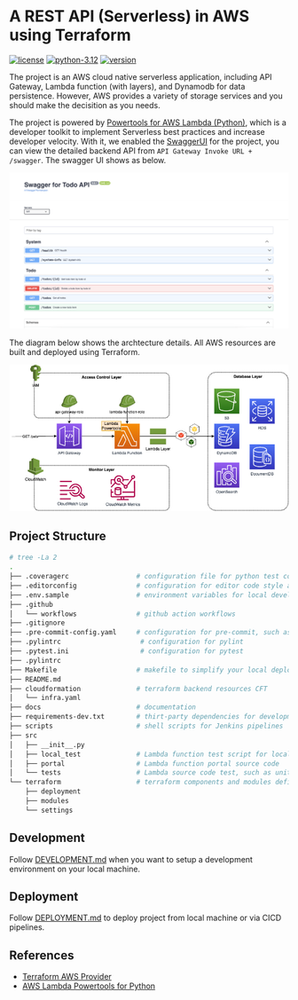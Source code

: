 
# A REST API (Serverless) in AWS using Terraform

[![license](https://img.shields.io/badge/license-apache-blue.svg)](https://github.com/camillehe1992/scaffolding-serverless-project-on-aws/blob/main/LICENSE)
[![python-3.12](https://img.shields.io/badge/python-3.12-blue.svg)](https://www.python.org/downloads/release/python-312/)
[![version](https://img.shields.io/badge/version-0.1.2-green.svg)](https://github.com/camillehe1992/scaffolding-serverless-project-on-aws/releases/tag/v0.1.2)

The project is an AWS cloud native serverless application, including API Gateway, Lambda function (with layers), and Dynamodb for data persistence. However, AWS provides a variety of storage services and you should make the decisition as you needs.

The project is powered by [Powertools for AWS Lambda (Python)](https://docs.powertools.aws.dev/lambda/python/latest/), which is a developer toolkit to implement Serverless best practices and increase developer velocity. With it, we enabled the [SwaggerUI](https://docs.powertools.aws.dev/lambda/python/latest/core/event_handler/api_gateway/#enabling-swaggerui) for the project, you can view the detailed backend API from `API Gateway Invoke URL + /swagger`. The swagger UI shows as below.

![SwaggerUI](./docs/images/swaggerui.png)

The diagram below shows the archtecture details. All AWS resources are built and deployed using Terraform.

![Cloud Arch Diagram](./docs/images/arch-diagram.png)

## Project Structure

```bash
# tree -La 2
.
├── .coveragerc                 # configuration file for python test coverage
├── .editorconfig               # configuration for editor code style and format
├── .env.sample                 # environment variables for local development and deployment
├── .github
│   └── workflows               # github action workflows
├── .gitignore
├── .pre-commit-config.yaml     # configuration for pre-commit, such as lint, auto format, test
├── .pylintrc                    # configuration for pylint
├── .pytest.ini                  # configuration for pytest
├── .pylintrc
├── Makefile                    # makefile to simplify your local deployment using shell scripts
├── README.md
├── cloudformation              # terraform backend resources CFT
│   └── infra.yaml
├── docs                        # documentation
├── requirements-dev.txt        # thirt-party dependencies for development
├── scripts                     # shell scripts for Jenkins pipelines
├── src
│   ├── __init__.py
│   ├── local_test              # Lambda function test script for local development
│   ├── portal                  # Lambda function portal source code
│   └── tests                   # Lambda source code test, such as unit test, e2e test, etc
└── terraform                   # terraform components and modules definition
    ├── deployment
    ├── modules
    └── settings
```

## Development

Follow [DEVELOPMENT.md](./docs/DEVELOPMENT.md) when you want to setup a development environment on your local machine.

## Deployment

Follow [DEPLOYMENT.md](./docs/DEPLOYMENT.md) to deploy project from local machine or via CICD pipelines.

## References

- [Terraform AWS Provider](https://registry.terraform.io/providers/hashicorp/aws/latest)
- [AWS Lambda Powertools for Python](https://docs.powertools.aws.dev/lambda/python/latest/)
